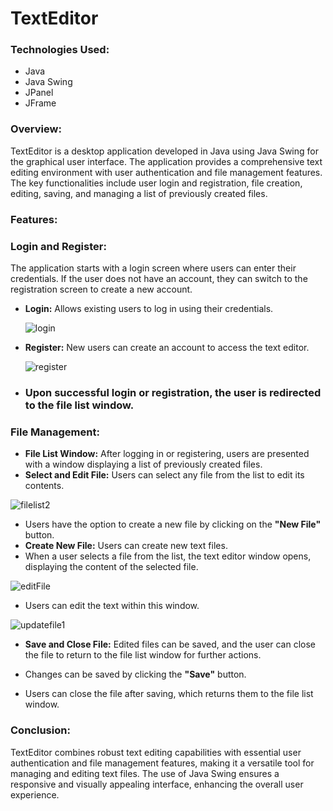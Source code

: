 # TextEditor

### Technologies Used: 
- Java
- Java Swing
- JPanel
- JFrame

### Overview:
TextEditor is a desktop application developed in Java using Java Swing for the graphical user interface. 
The application provides a comprehensive text editing environment with user authentication and file management features. 
The key functionalities include user login and registration, file creation, editing, saving, and managing a list of previously created files.

### Features:
### Login and Register:
The application starts with a login screen where users can enter their credentials.
If the user does not have an account, they can switch to the registration screen to create a new account.

- **Login:** Allows existing users to log in using their credentials.

  ![login](https://github.com/hey-its-d2t2/TextEditor/assets/63626210/a01b76a2-ee10-433b-ad26-68967a80781c)

- **Register:** New users can create an account to access the text editor.

  ![register](https://github.com/hey-its-d2t2/TextEditor/assets/63626210/4ea26ad2-6294-4333-8ec8-41299d2c460a)

- ### Upon successful login or registration, the user is redirected to the file list window.
### File Management:
- **File List Window:** After logging in or registering, users are presented with a window displaying a list of previously created files.
- **Select and Edit File:** Users can select any file from the list to edit its contents.

![filelist2](https://github.com/hey-its-d2t2/TextEditor/assets/63626210/d428270b-2ac1-411d-bd2e-e71e77f2ab5c)

- Users have the option to create a new file by clicking on the **"New File"** button.
- **Create New File:** Users can create new text files.
- When a user selects a file from the list, the text editor window opens, displaying the content of the selected file.

![editFile](https://github.com/hey-its-d2t2/TextEditor/assets/63626210/eda5ee4d-5959-43af-be9b-920508ada7dd)

- Users can edit the text within this window.

![updatefile1](https://github.com/hey-its-d2t2/TextEditor/assets/63626210/30ec1cd9-c297-448e-b5b6-b9f9373ebe3b)
  
- **Save and Close File:** Edited files can be saved, and the user can close the file to return to the file list window for further actions.

- Changes can be saved by clicking the **"Save"** button.
- Users can close the file after saving, which returns them to the file list window.

### Conclusion:
TextEditor combines robust text editing capabilities with essential user authentication and file management features, making it a versatile tool for managing and editing text files. 
The use of Java Swing ensures a responsive and visually appealing interface, enhancing the overall user experience.

